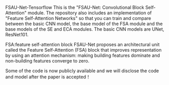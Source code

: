 FSAU-Net-Tensorflow
This is the "FSAU-Net: Convolutional Block Self-Attention" module. The repository also includes an implementation of "Feature Self-Attention Networks" so that you can 
train and compare between the basic CNN model, the base model of the FSA module and the base models of the SE and ECA modules. The basic CNN models are UNet, ResNet101.

FSA:feature self-attention block
FSAU-Net proposes an architectural unit called the Feature Self-Attention (FSA) block that improves representation by using an attention mechanism: making building 
features dominate and non-building features converge to zero.


Some of the code is now publicly available and we will disclose the code and model after the paper is accepted！
